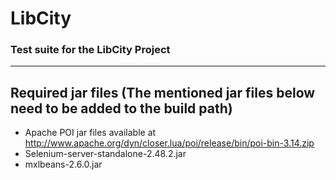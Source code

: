 # LibCity
### Test suite for the LibCity Project 

* * * 

## Required jar files (The mentioned jar files below need to be added to the build path)

- Apache POI jar files available at http://www.apache.org/dyn/closer.lua/poi/release/bin/poi-bin-3.14.zip
- Selenium-server-standalone-2.48.2.jar
- mxlbeans-2.6.0.jar
